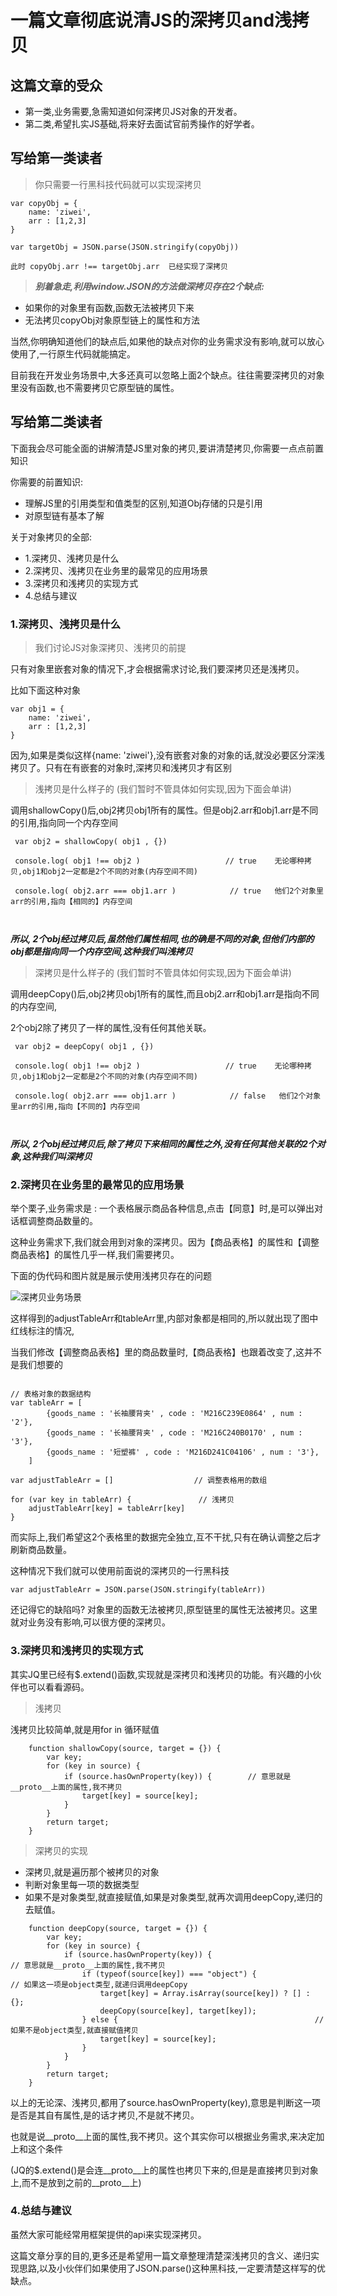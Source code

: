 # 一篇文章彻底说清JS的深拷贝and浅拷贝

## 这篇文章的受众

- 第一类,业务需要,急需知道如何深拷贝JS对象的开发者。
- 第二类,希望扎实JS基础,将来好去面试官前秀操作的好学者。

## 写给第一类读者


> 你只需要一行黑科技代码就可以实现深拷贝

```
var copyObj = {
    name: 'ziwei',
    arr : [1,2,3]
}

var targetObj = JSON.parse(JSON.stringify(copyObj))

此时 copyObj.arr !== targetObj.arr  已经实现了深拷贝 

```

> ***别着急走,利用window.JSON的方法做深拷贝存在2个缺点:***

- 如果你的对象里有函数,函数无法被拷贝下来
- 无法拷贝copyObj对象原型链上的属性和方法


当然,你明确知道他们的缺点后,如果他的缺点对你的业务需求没有影响,就可以放心使用了,一行原生代码就能搞定。

目前我在开发业务场景中,大多还真可以忽略上面2个缺点。往往需要深拷贝的对象里没有函数,也不需要拷贝它原型链的属性。


## 写给第二类读者

下面我会尽可能全面的讲解清楚JS里对象的拷贝,要讲清楚拷贝,你需要一点点前置知识

你需要的前置知识:
- 理解JS里的引用类型和值类型的区别,知道Obj存储的只是引用
- 对原型链有基本了解 


关于对象拷贝的全部:

- 1.深拷贝、浅拷贝是什么
- 2.深拷贝、浅拷贝在业务里的最常见的应用场景
- 3.深拷贝和浅拷贝的实现方式
- 4.总结与建议


### 1.深拷贝、浅拷贝是什么

> 我们讨论JS对象深拷贝、浅拷贝的前提

只有对象里嵌套对象的情况下,才会根据需求讨论,我们要深拷贝还是浅拷贝。

比如下面这种对象
```
var obj1 = {
    name: 'ziwei',
    arr : [1,2,3]
}
```

因为,如果是类似这样{name: 'ziwei'},没有嵌套对象的对象的话,就没必要区分深浅拷贝了。只有在有嵌套的对象时,深拷贝和浅拷贝才有区别

> 浅拷贝是什么样子的 (我们暂时不管具体如何实现,因为下面会单讲)

 调用shallowCopy()后,obj2拷贝obj1所有的属性。但是obj2.arr和obj1.arr是不同的引用,指向同一个内存空间
```
 var obj2 = shallowCopy( obj1 , {})
 
 console.log( obj1 !== obj2 )                   // true    无论哪种拷贝,obj1和obj2一定都是2个不同的对象(内存空间不同)
 
 console.log( obj2.arr === obj1.arr )            // true   他们2个对象里arr的引用,指向【相同的】内存空间
    
    
```
***所以, 2个obj经过拷贝后,虽然他们属性相同,也的确是不同的对象,但他们内部的obj都是指向同一个内存空间,这种我们叫浅拷贝***



> 深拷贝是什么样子的 (我们暂时不管具体如何实现,因为下面会单讲)

调用deepCopy()后,obj2拷贝obj1所有的属性,而且obj2.arr和obj1.arr是指向不同的内存空间,

2个obj2除了拷贝了一样的属性,没有任何其他关联。
```
 var obj2 = deepCopy( obj1 , {})
 
 console.log( obj1 !== obj2 )                   // true    无论哪种拷贝,obj1和obj2一定都是2个不同的对象(内存空间不同)
 
 console.log( obj2.arr === obj1.arr )            // false   他们2个对象里arr的引用,指向【不同的】内存空间
    
    
```
***所以, 2个obj经过拷贝后,除了拷贝下来相同的属性之外,没有任何其他关联的2个对象,这种我们叫深拷贝***



###  2.深拷贝在业务里的最常见的应用场景


举个栗子,业务需求是 : 一个表格展示商品各种信息,点击【同意】时,是可以弹出对话框调整商品数量的。

这种业务需求下,我们就会用到对象的深拷贝。因为【商品表格】的属性和【调整商品表格】的属性几乎一样,我们需要拷贝。

下面的伪代码和图片就是展示使用浅拷贝存在的问题

![深拷贝业务场景](./deepCopy.jpg)

这样得到的adjustTableArr和tableArr里,内部对象都是相同的,所以就出现了图中红线标注的情况,

当我们修改【调整商品表格】里的商品数量时,【商品表格】也跟着改变了,这并不是我们想要的
```

// 表格对象的数据结构
var tableArr = [
        {goods_name : '长袖腰背夹' , code : 'M216C239E0864' , num : '2'},
        {goods_name : '长袖腰背夹' , code : 'M216C240B0170' , num : '3'},
        {goods_name : '短塑裤' , code : 'M216D241C04106' , num : '3'},
    ]
    
var adjustTableArr = []                  // 调整表格用的数组

for (var key in tableArr) {               // 浅拷贝
    adjustTableArr[key] = tableArr[key]
}

```

而实际上,我们希望这2个表格里的数据完全独立,互不干扰,只有在确认调整之后才刷新商品数量。

这种情况下我们就可以使用前面说的深拷贝的一行黑科技

```
var adjustTableArr = JSON.parse(JSON.stringify(tableArr))

```
还记得它的缺陷吗? 对象里的函数无法被拷贝,原型链里的属性无法被拷贝。这里就对业务没有影响,可以很方便的深拷贝。



### 3.深拷贝和浅拷贝的实现方式

其实JQ里已经有$.extend()函数,实现就是深拷贝和浅拷贝的功能。有兴趣的小伙伴也可以看看源码。

> 浅拷贝

浅拷贝比较简单,就是用for in 循环赋值
```
    function shallowCopy(source, target = {}) {
        var key;
        for (key in source) {
            if (source.hasOwnProperty(key)) {        // 意思就是__proto__上面的属性,我不拷贝
                target[key] = source[key];
            }
        }
        return target;
    }
```


> 深拷贝的实现


- 深拷贝,就是遍历那个被拷贝的对象
- 判断对象里每一项的数据类型
- 如果不是对象类型,就直接赋值,如果是对象类型,就再次调用deepCopy,递归的去赋值。

```
    function deepCopy(source, target = {}) {
        var key;
        for (key in source) {
            if (source.hasOwnProperty(key)) {                         // 意思就是__proto__上面的属性,我不拷贝
                if (typeof(source[key]) === "object") {               // 如果这一项是object类型,就递归调用deepCopy
                    target[key] = Array.isArray(source[key]) ? [] : {};
                    deepCopy(source[key], target[key]);
                } else {                                            // 如果不是object类型,就直接赋值拷贝
                    target[key] = source[key];
                }
            }
        }
        return target;
    }

```

以上的无论深、浅拷贝,都用了source.hasOwnProperty(key),意思是判断这一项是否是其自有属性,是的话才拷贝,不是就不拷贝。

也就是说__proto__上面的属性,我不拷贝。这个其实你可以根据业务需求,来决定加上和这个条件

(JQ的$.extend()是会连__proto__上的属性也拷贝下来的,但是是直接拷贝到对象上,而不是放到之前的__proto__上)


###  4.总结与建议

虽然大家可能经常用框架提供的api来实现深拷贝。

这篇文章分享的目的,更多还是希望用一篇文章整理清楚深浅拷贝的含义、递归实现思路,以及小伙伴们如果使用了JSON.parse()这种黑科技,一定要清楚这样写的优缺点。







